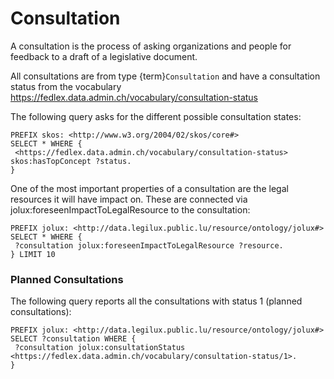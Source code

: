 # Consultation

A consultation is the process of asking organizations and people for feedback to a draft of a legislative document.

All consultations are from type {term}`Consultation` and have a consultation status from the vocabulary https://fedlex.data.admin.ch/vocabulary/consultation-status

The following query asks for the different possible consultation states:

```sparql
PREFIX skos: <http://www.w3.org/2004/02/skos/core#>
SELECT * WHERE {
 <https://fedlex.data.admin.ch/vocabulary/consultation-status> skos:hasTopConcept ?status.
}
```

One of the most important properties of a consultation are the legal resources it will have impact on. These are connected via jolux:foreseenImpactToLegalResource to the consultation:

```sparql
PREFIX jolux: <http://data.legilux.public.lu/resource/ontology/jolux#>
SELECT * WHERE {
 ?consultation jolux:foreseenImpactToLegalResource ?resource.
} LIMIT 10
```

### Planned Consultations

The following query reports all the consultations with status 1 (planned consultations):

```sparql
PREFIX jolux: <http://data.legilux.public.lu/resource/ontology/jolux#>
SELECT ?consultation WHERE {
 ?consultation jolux:consultationStatus <https://fedlex.data.admin.ch/vocabulary/consultation-status/1>. 
}
```
